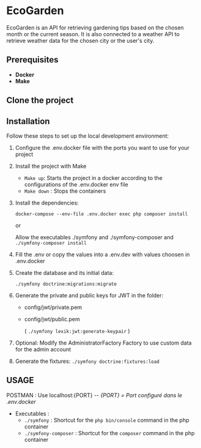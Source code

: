 # EcoGarden

EcoGarden is an API for retrieving gardening tips based on the chosen month or the current season.
It is also connected to a weather API to retrieve weather data for the chosen city or the user's city.

## Prerequisites

* **Docker** 
* **Make**

## Clone the project

## Installation

Follow these steps to set up the local development environment:

1. Configure the .env.docker file with the ports you want to use for your project

2. Install the project with Make
   * ```Make up```: Starts the project in a docker according to the configurations of the .env.docker env file
   * ```Make down``` : Stops the containers

3. Install the dependencies:

   ```docker-compose --env-file .env.docker exec php composer install```

    or

   Allow the executables ./symfony and ./symfony-composer and ```./symfony-composer install```
4. Fill the .env or copy the values into a .env.dev with values choosen in .env.docker
5. Create the database and its initial data:

    ```./symfony doctrine:migrations:migrate```
6. Generate the private and public keys for JWT in the folder:
   * config/jwt/private.pem
   * config/jwt/public.pem
   
     ( ```./symfony lexik:jwt:generate-keypair``` )
7. Optional: Modify the AdministratorFactory Factory to use custom data for the admin account
8. Generate the fixtures: ```./symfony doctrine:fixtures:load```

## USAGE

POSTMAN : 
    Use localhost:{PORT} -- *{PORT} = Port configuré dans le .env.docker*

* Executables : 
    * ```./symfony``` : Shortcut for the ```php bin/console``` command in the php container
    * ```./symfony-composer``` : Shortcut for the ```composer``` command in the php container

